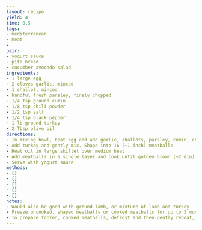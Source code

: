 ```yaml
---
layout: recipe
yield: 4
time: 0.5
tags:
- mediterranean
- meat
- 
pair:
- yogurt sauce
- pita bread
- cucumber avocado salad
ingredients:
- 1 large egg
- 2 cloves garlic, minced
- 1 shallot, minced
- handful fresh parsley, finely chopped
- 1/4 tsp ground cumin
- 1/8 tsp chili powder
- 1/2 tsp salt
- 1/4 tsp black pepper
- 1 lb ground turkey
- 2 Tbsp olive oil
directions:
- In mixing bowl, beat egg and add garlic, shallots, parsley, cumin, chili powder, salt, and pepper
- Add turkey and gently mix. Shape into 16 (~1 inch) meatballs
- Heat oil in large skillet over medium heat
- Add meatballs in a single layer and cook until golden brown (~2 min). Flip and repeat, until cooked through
- Serve with yogurt sauce
methods:
- []
- []
- []
- []
- []
notes:
- Would also be good with ground lamb, or mixture of lamb and turkey
- Freeze uncooked, shaped meatballs or cooked meatballs for up to 3 months
- To prepare frozen, cooked meatballs, defrost and then gently reheat, covered, in a 350F oven until warmed through
---
```

